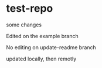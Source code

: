 # test-repo

some changes 

Edited on the example branch

No editing on update-readme branch

updated locally, then remotly
